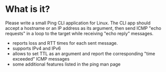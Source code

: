 # What is it?

Please write a small Ping CLI application for Linux.
The CLI app should accept a hostname or an IP address as its argument, then send ICMP "echo requests" in a loop to the target while receiving "echo reply" messages.

- reports loss and RTT times for each sent message.
- supports IPv4 and IPv6
- allows to set TTL as an argument and report the corresponding "time exceeded” ICMP messages
- some additional features listed in the ping man page
